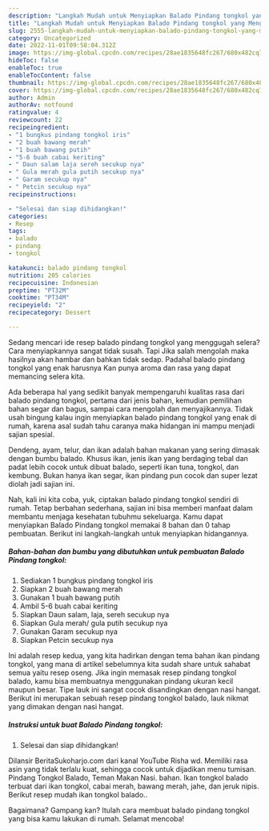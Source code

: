 ```yaml
---
description: "Langkah Mudah untuk Menyiapkan Balado Pindang tongkol yang Menggugah Selera"
title: "Langkah Mudah untuk Menyiapkan Balado Pindang tongkol yang Menggugah Selera"
slug: 2555-langkah-mudah-untuk-menyiapkan-balado-pindang-tongkol-yang-menggugah-selera
category: Uncategorized
date: 2022-11-01T09:58:04.312Z
image: https://img-global.cpcdn.com/recipes/28ae1835648fc267/680x482cq70/balado-pindang-tongkol-foto-resep-utama.jpg
hideToc: false
enableToc: true
enableTocContent: false
thumbnail: https://img-global.cpcdn.com/recipes/28ae1835648fc267/680x482cq70/balado-pindang-tongkol-foto-resep-utama.jpg
cover: https://img-global.cpcdn.com/recipes/28ae1835648fc267/680x482cq70/balado-pindang-tongkol-foto-resep-utama.jpg
author: Admin
authorAv: notfound
ratingvalue: 4
reviewcount: 22
recipeingredient:
- "1 bungkus pindang tongkol iris"
- "2 buah bawang merah"
- "1 buah bawang putih"
- "5-6 buah cabai keriting"
- " Daun salam laja sereh secukup nya"
- " Gula merah gula putih secukup nya"
- " Garam secukup nya"
- " Petcin secukup nya"
recipeinstructions:

- "Selesai dan siap dihidangkan!"
categories:
- Resep
tags:
- balado
- pindang
- tongkol

katakunci: balado pindang tongkol 
nutrition: 205 calories
recipecuisine: Indonesian
preptime: "PT32M"
cooktime: "PT34M"
recipeyield: "2"
recipecategory: Dessert

---
```



Sedang mencari ide resep balado pindang tongkol yang menggugah selera? Cara menyiapkannya sangat tidak susah. Tapi Jika salah mengolah maka hasilnya akan hambar dan bahkan tidak sedap. Padahal balado pindang tongkol yang enak harusnya Kan punya aroma dan rasa yang dapat memancing selera kita.


Ada beberapa hal yang sedikit banyak mempengaruhi kualitas rasa dari balado pindang tongkol, pertama dari jenis bahan, kemudian pemilihan bahan segar dan bagus, sampai cara mengolah dan menyajikannya. Tidak usah bingung kalau ingin menyiapkan balado pindang tongkol yang enak di rumah, karena asal sudah tahu caranya maka hidangan ini mampu menjadi sajian spesial.

Dendeng, ayam, telur, dan ikan adalah bahan makanan yang sering dimasak dengan bumbu balado. Khusus ikan, jenis ikan yang berdaging tebal dan padat lebih cocok untuk dibuat balado, seperti ikan tuna, tongkol, dan kembung. Bukan hanya ikan segar, ikan pindang pun cocok dan super lezat diolah jadi sajian ini.


Nah, kali ini kita coba, yuk, ciptakan balado pindang tongkol sendiri di rumah. Tetap berbahan sederhana, sajian ini bisa memberi manfaat dalam membantu menjaga kesehatan tubuhmu sekeluarga. Kamu dapat menyiapkan Balado Pindang tongkol memakai 8 bahan dan 0 tahap pembuatan. Berikut ini langkah-langkah untuk menyiapkan hidangannya.

<!--inarticleads1-->

##### Bahan-bahan dan bumbu yang dibutuhkan untuk pembuatan Balado Pindang tongkol:

1. Sediakan 1 bungkus pindang tongkol iris
1. Siapkan 2 buah bawang merah
1. Gunakan 1 buah bawang putih
1. Ambil 5-6 buah cabai keriting
1. Siapkan  Daun salam, laja, sereh secukup nya
1. Siapkan  Gula merah/ gula putih secukup nya
1. Gunakan  Garam secukup nya
1. Siapkan  Petcin secukup nya


Ini adalah resep kedua, yang kita hadirkan dengan tema bahan ikan pindang tongkol, yang mana di artikel sebelumnya kita sudah share untuk sahabat semua yaitu resep oseng. Jika ingin memasak resep pindang tongkol balado, kamu bisa membuatnya menggunakan pindang ukuran kecil maupun besar. Tipe lauk ini sangat cocok disandingkan dengan nasi hangat. Berikut ini merupakan sebuah resep pindang tongkol balado, lauk nikmat yang dimakan dengan nasi hangat. 

<!--inarticleads2-->

##### Instruksi untuk buat Balado Pindang tongkol:


1. Selesai dan siap dihidangkan!

Dilansir BeritaSukoharjo.com dari kanal YouTube Risha wd. Memiliki rasa asin yang tidak terlalu kuat, sehingga cocok untuk dijadikan menu tumisan. Pindang Tongkol Balado, Teman Makan Nasi. bahan. Ikan tongkol balado terbuat dari ikan tongkol, cabai merah, bawang merah, jahe, dan jeruk nipis. Berikut resep mudah ikan tongkol balado.. 

Bagaimana? Gampang kan? Itulah cara membuat balado pindang tongkol yang bisa kamu lakukan di rumah. Selamat mencoba!
